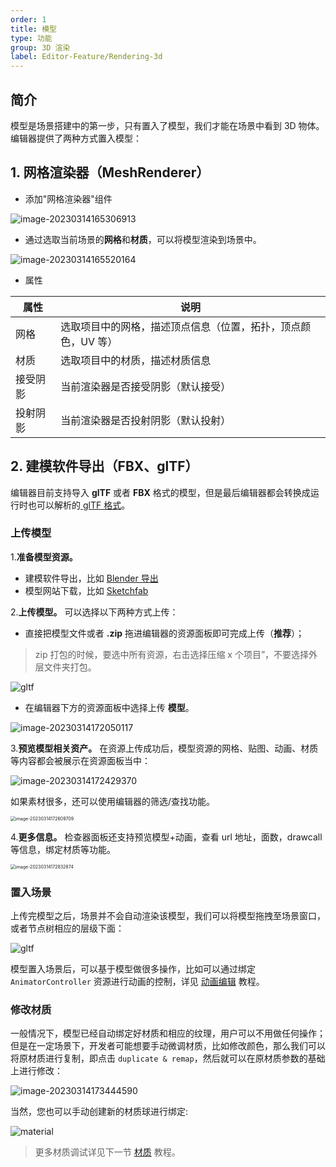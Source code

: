 ```yaml
---
order: 1
title: 模型
type: 功能
group: 3D 渲染
label: Editor-Feature/Rendering-3d
---
```


## 简介

模型是场景搭建中的第一步，只有置入了模型，我们才能在场景中看到 3D 物体。编辑器提供了两种方式置入模型：

## 1. 网格渲染器（MeshRenderer）

- 添加"网格渲染器"组件

![image-20230314165306913](https://gw.alipayobjects.com/zos/OasisHub/31a34ce1-af64-43e4-ad2a-cee31244ac1f/image-20230314165306913.png)

- 通过选取当前场景的**网格**和**材质**，可以将模型渲染到场景中。

![image-20230314165520164](https://gw.alipayobjects.com/zos/OasisHub/0da50e72-1a3a-4b67-939d-ac48d8220a07/image-20230314165520164.png)

- 属性

| 属性     | 说明                                                          |
| -------- | ------------------------------------------------------------- |
| 网格     | 选取项目中的网格，描述顶点信息（位置，拓扑，顶点颜色，UV 等） |
| 材质     | 选取项目中的材质，描述材质信息                                |
| 接受阴影 | 当前渲染器是否接受阴影（默认接受）                            |
| 投射阴影 | 当前渲染器是否投射阴影（默认投射）                            |

## 2. 建模软件导出（FBX、glTF）

编辑器目前支持导入 **glTF** 或者 **FBX** 格式的模型，但是最后编辑器都会转换成运行时也可以解析的[ glTF 格式](${docs}gltf-cn)。

### 上传模型

1.**准备模型资源。**

- 建模软件导出，比如 [Blender 导出](https://docs.blender.org/manual/en/2.80/addons/io_scene_gltf2.html)
- 模型网站下载，比如 [Sketchfab](https://sketchfab.com/)

2.**上传模型。** 可以选择以下两种方式上传：

- 直接把模型文件或者 **.zip** 拖进编辑器的资源面板即可完成上传（**推荐**）；
> zip 打包的时候，要选中所有资源，右击选择压缩 x 个项目”，不要选择外层文件夹打包。

![gltf](https://gw.alipayobjects.com/zos/OasisHub/28f36b3d-8463-4da3-b458-047a4155d3b3/gltf.gif)

- 在编辑器下方的资源面板中选择上传 **模型**。

![image-20230314172050117](https://gw.alipayobjects.com/zos/OasisHub/b290f1b9-b37d-42f5-9e23-9379477c7715/image-20230314172050117.png)

3.**预览模型相关资产。** 在资源上传成功后，模型资源的网格、贴图、动画、材质等内容都会被展示在资源面板当中：

![image-20230314172429370](https://gw.alipayobjects.com/zos/OasisHub/fb349d82-8426-41ea-a08d-f17c81a1415a/image-20230314172429370.png)

如果素材很多，还可以使用编辑器的筛选/查找功能。

<img src="https://gw.alipayobjects.com/zos/OasisHub/05e8160f-dfd0-4934-897e-8b02b62e3e16/image-20230314172609709.png" alt="image-20230314172609709" style="zoom:50%;" />

4.**更多信息。** 检查器面板还支持预览模型+动画，查看 url 地址，面数，drawcall 等信息，绑定材质等功能。

<img src="https://gw.alipayobjects.com/zos/OasisHub/259de860-4235-4b30-9019-afff5c97f92c/image-20230314172832874.png" alt="image-20230314172832874" style="zoom:50%;" />

### 置入场景

上传完模型之后，场景并不会自动渲染该模型，我们可以将模型拖拽至场景窗口，或者节点树相应的层级下面：

![gltf](https://gw.alipayobjects.com/zos/OasisHub/31409c35-a87d-4fa9-8adb-eb2631aef579/gltf.gif)

模型置入场景后，可以基于模型做很多操作，比如可以通过绑定 `AnimatorController` 资源进行动画的控制，详见 [动画编辑](${docs}editor-animator-cn) 教程。

### 修改材质

一般情况下，模型已经自动绑定好材质和相应的纹理，用户可以不用做任何操作；但是在一定场景下，开发者可能想要手动微调材质，比如修改颜色，那么我们可以将原材质进行复制，即点击 `duplicate & remap`，然后就可以在原材质参数的基础上进行修改：

![image-20230314173444590](https://gw.alipayobjects.com/zos/OasisHub/cc2a5ed7-9e0f-4102-b4dc-576bb33794e4/image-20230314173444590.png)

当然，您也可以手动创建新的材质球进行绑定:

![material](https://gw.alipayobjects.com/zos/OasisHub/d30331a5-0247-4501-820c-66fe27606678/material.gif)

> 更多材质调试详见下一节 [材质](${docs}editor-3d-material-cn) 教程。
